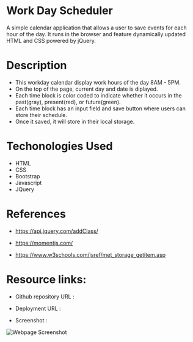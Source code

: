 # Work Day Scheduler

A simple calendar application that allows a user to save events for each hour of the day. It runs in the browser and feature dynamically updated HTML and CSS powered by jQuery.


# Description

* This workday calendar display work hours of the day 8AM - 5PM.
* On the top of the page, current day and date is diplayed.
* Each time block is color coded to indicate whether it occurs in the past(gray), present(red), or future(green).
* Each time block has an input field and save button where users can store their schedule.
* Once it saved, it will store in their local storage.


# Techonologies Used

* HTML
* CSS
* Bootstrap
* Javascript 
* JQuery


# References

* https://api.jquery.com/addClass/

* https://momentjs.com/

* https://www.w3schools.com/jsref/met_storage_getitem.asp



# Resource links:

* Github repository URL :  

* Deployment URL : 

* Screenshot :

 ![Webpage Screenshot](./assets/images/DemoURL.gif?raw=true)

